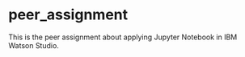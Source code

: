 # peer_assignment

This is the peer assignment about applying Jupyter Notebook in IBM Watson Studio.
